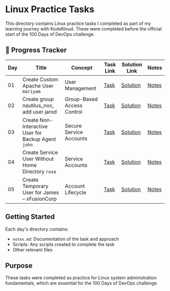 # Linux Practice Tasks

This directory contains Linux practice tasks I completed as part of my learning journey with KodeKloud. These were completed before the official start of the 100 Days of DevOps challenge.


## 📅 Progress Tracker

| Day | Title                                     | Concept                    | Task Link                                       | Solution Link                                              | Notes                                             |
| --- | ----------------------------------------- | -------------------------- | ----------------------------------------------- | ---------------------------------------------------------- | ------------------------------------------------- |
| 01  | Create Custom Apache User `mariyam`       | User Management            | [Task](day01-create-custom-apache-user/task.md) | [Solution](day01-create-custom-apache-user/create_user.sh) | [Notes](day01-create-custom-apache-user/notes.md) |
| 02  | Create group nautilus_noc, add user jarod | Group-Based Access Control | [Task](day02-create-group-add-user/task.md)     | [Solution](day02-create-group-add-user/create_group.sh)    | [Notes](day02-create-group-add-user/notes.md)     |
| 03  | Create Non-Interactive User for Backup Agent `john` | Secure Service Accounts | [Task](day03-non-interactive-user/task.md) | [Solution](day03-non-interactive-user/create_user.sh) | [Notes](day03-non-interactive-user/notes.md) |
| 04  | Create Service User Without Home Directory `rose` | Service Accounts | [Task](day04-create-service-user-no-home/task.md) | [Solution](day04-create-service-user-no-home/create_rose.sh) | [Notes](day04-create-service-user-no-home/notes.md) |
| 05  | Create Temporary User for James – xFusionCorp | Account Lifecycle          | [Task](day05-temp-user-james/task.md) | [Solution](day05-temp-user-james/create_james_temp.sh) | [Notes](day05-temp-user-james/notes.md) |


## Getting Started

Each day's directory contains:
- `notes.md`: Documentation of the task and approach
- Scripts: Any scripts created to complete the task
- Other relevant files

## Purpose

These tasks were completed as practice for Linux system administration fundamentals, which are essential for the 100 Days of DevOps challenge.
